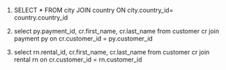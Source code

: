 1)  SELECT * FROM city
JOIN country
ON city.country_id= country.country_id

2)  select py.payment_id, cr.first_name, cr.last_name from customer cr
 join payment py on cr.customer_id = py.customer_id
 
 
3)  select rn.rental_id, cr.first_name, cr.last_name from customer cr
 join rental rn on cr.customer_id = rn.customer_id